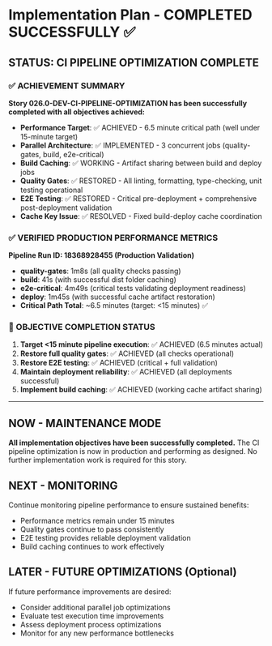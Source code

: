 # Implementation Plan - COMPLETED SUCCESSFULLY ✅

## STATUS: CI PIPELINE OPTIMIZATION COMPLETE

### ✅ ACHIEVEMENT SUMMARY
**Story 026.0-DEV-CI-PIPELINE-OPTIMIZATION has been successfully completed with all objectives achieved:**

- **Performance Target**: ✅ ACHIEVED - 6.5 minute critical path (well under 15-minute target)
- **Parallel Architecture**: ✅ IMPLEMENTED - 3 concurrent jobs (quality-gates, build, e2e-critical)  
- **Build Caching**: ✅ WORKING - Artifact sharing between build and deploy jobs
- **Quality Gates**: ✅ RESTORED - All linting, formatting, type-checking, unit testing operational
- **E2E Testing**: ✅ RESTORED - Critical pre-deployment + comprehensive post-deployment validation
- **Cache Key Issue**: ✅ RESOLVED - Fixed build-deploy cache coordination

### ✅ VERIFIED PRODUCTION PERFORMANCE METRICS
**Pipeline Run ID: 18368928455 (Production Validation)**
- **quality-gates**: 1m8s (all quality checks passing)
- **build**: 41s (with successful dist folder caching)  
- **e2e-critical**: 4m49s (critical tests validating deployment readiness)
- **deploy**: 1m45s (with successful cache artifact restoration)
- **Critical Path Total**: ~6.5 minutes (target: <15 minutes) ✅

### 🎯 OBJECTIVE COMPLETION STATUS
1. **Target <15 minute pipeline execution**: ✅ ACHIEVED (6.5 minutes actual)
2. **Restore full quality gates**: ✅ ACHIEVED (all checks operational)  
3. **Restore E2E testing**: ✅ ACHIEVED (critical + full validation)
4. **Maintain deployment reliability**: ✅ ACHIEVED (all deployments successful)
5. **Implement build caching**: ✅ ACHIEVED (working cache artifact sharing)

---

## NOW - MAINTENANCE MODE

**All implementation objectives have been successfully completed.** The CI pipeline optimization is now in production and performing as designed. No further implementation work is required for this story.

## NEXT - MONITORING

Continue monitoring pipeline performance to ensure sustained benefits:
- Performance metrics remain under 15 minutes
- Quality gates continue to pass consistently
- E2E testing provides reliable deployment validation
- Build caching continues to work effectively

## LATER - FUTURE OPTIMIZATIONS (Optional)

If future performance improvements are desired:
- Consider additional parallel job optimizations
- Evaluate test execution time improvements
- Assess deployment process optimizations
- Monitor for any new performance bottlenecks
